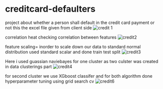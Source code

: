 # creditcard-defaulters
project about whether a person shall default in the credit card payment or not
this the excel file given from client side
![credit 1](https://user-images.githubusercontent.com/90147513/153140775-2b9426f0-5679-46d9-b2ee-d7d00bece8c8.PNG)


correlation heat checking correlation between features
![credit2](https://user-images.githubusercontent.com/90147513/153141997-438f1cab-86d3-49ba-895e-a1c2e7a1dd87.PNG)


feature scaling=   inorder to scale down our data to  standard normal distribution used standard scalar and done train test split
![credit3](https://user-images.githubusercontent.com/90147513/153142818-488c7c50-6529-49d2-b7b5-a1fcbee01c64.PNG)


Here i used guassian naviebayes for one cluster as two culster was created in data clusterings part
![credit4](https://user-images.githubusercontent.com/90147513/153143767-1002f950-3d46-49a1-b8a6-0d4616a39e28.PNG)


for second cluster we use XGboost classifer and for both algorithm done hyperparameter tuning using grid search cv
![credit6](https://user-images.githubusercontent.com/90147513/153145871-6aeb0168-41be-4247-890e-037efa92fd9b.PNG)
